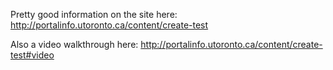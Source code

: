 Pretty good information on the site here: http://portalinfo.utoronto.ca/content/create-test

Also a video walkthrough here: http://portalinfo.utoronto.ca/content/create-test#video
